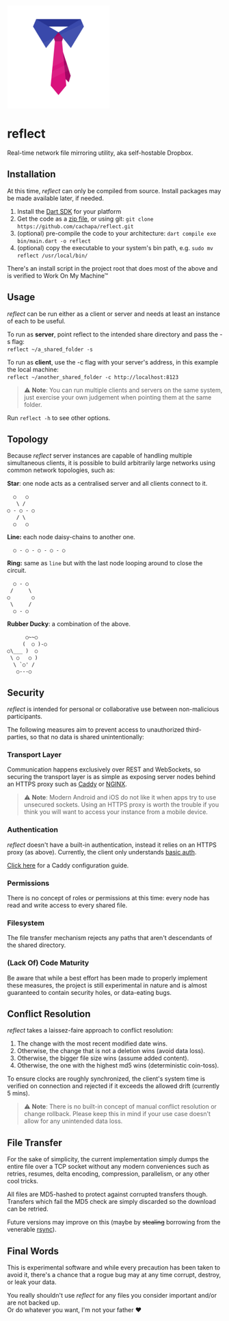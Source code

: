 <img src="media/icon.svg" width="240">

# reflect

Real-time network file mirroring utility, aka self-hostable Dropbox.

## Installation

At this time, *reflect* can only be compiled from source. Install packages may be made available later, if needed.

1. Install the [Dart SDK](https://dart.dev/get-dart) for your platform
2. Get the code as a [zip file](https://github.com/cachapa/reflect/archive/refs/heads/master.zip), or using git: `git clone https://github.com/cachapa/reflect.git`
3. (optional) pre-compile the code to your architecture: `dart compile exe bin/main.dart -o reflect`
4. (optional) copy the executable to your system's bin path, e.g. `sudo mv reflect /usr/local/bin/`

There's an install script in the project root that does most of the above and is verified to Work On My Machine™

## Usage

*reflect* can be run either as a client or server and needs at least an instance of each to be useful.

To run as **server**, point reflect to the intended share directory and pass the -s flag:  
`reflect ~/a_shared_folder -s`

To run as **client**, use the -c flag with your server's address, in this example the local machine:  
`reflect ~/another_shared_folder -c http://localhost:8123`

> ⚠️ **Note**: You can run multiple clients and servers on the same system, just exercise your own judgement when pointing them at the same folder.

Run `reflect -h` to see other options.

## Topology

Because *reflect* server instances are capable of handling multiple simultaneous clients, it is possible to build arbitrarily large networks using common network topologies, such as:

**Star**: one node acts as a centralised server and all clients connect to it.

```
  ○   ○
   \ /
○ - ○ - ○
   / \
  ○   ○
```

**Line:** each node daisy-chains to another one.

```
  ○ - ○ - ○ - ○ - ○
```

**Ring:** same as `line` but with the last node looping around to close the circuit.

```
  ○ - ○
 /     \
○       ○
 \     /
  ○ - ○
```

**Rubber Ducky**: a combination of the above.

```
      ○~~○
     (  ○ )-○
○\___ )  ○
 \ ○   ○ )
  \ `○' /
   ○---○
```

## Security

*reflect* is intended for personal or collaborative use between non-malicious participants.

The following measures aim to prevent access to unauthorized third-parties, so that no data is shared unintentionally:

### Transport Layer

Communication happens exclusively over REST and WebSockets, so securing the transport layer is as simple as exposing server nodes behind an HTTPS proxy such as [Caddy](https://caddyserver.com) or [NGINX](https://www.nginx.com).

> ⚠️ **Note**: Modern Android and iOS do not like it when apps try to use unsecured sockets. Using an HTTPS proxy is worth the trouble if you think you will want to access your instance from a mobile device.

### Authentication

*reflect* doesn't have a built-in authentication, instead it relies on an HTTPS proxy (as above). Currently, the client only understands [basic auth](https://en.wikipedia.org/wiki/Basic_access_authentication).

[Click here](CADDY_GUIDE.md) for a Caddy configuration guide.

### Permissions

There is no concept of roles or permissions at this time: every node has read and write access to every shared file.

### Filesystem

The file transfer mechanism rejects any paths that aren't descendants of the shared directory.

### (Lack Of) Code Maturity 

Be aware that while a best effort has been made to properly implement these measures, the project is still experimental in nature and is almost guaranteed to contain security holes, or data-eating bugs.

## Conflict Resolution

*reflect* takes a laissez-faire approach to conflict resolution:

1. The change with the most recent modified date wins.
2. Otherwise, the change that is not a deletion wins (avoid data loss).
3. Otherwise, the bigger file size wins (assume added content).
4. Otherwise, the one with the highest md5 wins (deterministic coin-toss).

To ensure clocks are roughly synchronized, the client's system time is verified on connection and rejected if it exceeds the allowed drift (currently 5 mins).

> ⚠️ **Note**: There is no built-in concept of manual conflict resolution or change rollback. Please keep this in mind if your use case doesn't allow for any unintended data loss.

## File Transfer

For the sake of simplicity, the current implementation simply dumps the entire file over a TCP socket without any modern conveniences such as retries, resumes, delta encoding, compression, parallelism, or any other cool tricks.

All files are MD5-hashed to protect against corrupted transfers though. Transfers which fail the MD5 check are simply discarded so the download can be retried.

Future versions may improve on this (maybe by ~~stealing~~ borrowing from the venerable [rsync](https://rsync.samba.org)).

## Final Words

This is experimental software and while every precaution has been taken to avoid it, there's a chance that a rogue bug may at any time corrupt, destroy, or leak your data.

You really shouldn't use *reflect* for any files you consider important and/or are not backed up.  
Or do whatever you want, I'm not your father ❤
